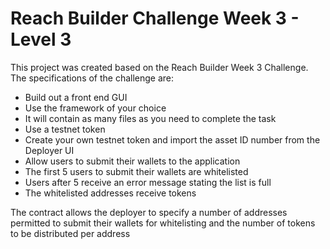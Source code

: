 # Reach Builder Challenge Week 3 - Level 3

This project was created based on the Reach Builder Week 3 Challenge.
The specifications of the challenge are:

- Build out a front end GUI
- Use the framework of your choice
- It will contain as many files as you need to complete the task
- Use a testnet token
- Create your own testnet token and import the asset ID number from the Deployer UI
- Allow users to submit their wallets to the application
- The first 5 users to submit their wallets are whitelisted
- Users after 5 receive an error message stating the list is full
- The whitelisted addresses receive tokens

The contract allows the deployer to specify a number of addresses
permitted to submit their wallets for whitelisting
and the number of tokens to be distributed per address

